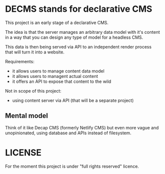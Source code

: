 # DECMS stands for declarative CMS

This project is an early stage of a declarative CMS.

The idea is that the server manages an arbitrary data model with it's content in a way that you can design any type of model for a headless CMS.

This data is then being served via API to an independent render process that will turn it into a website.

Requirements:
- it allows users to manage content data model
- it allows users to managent actual content
- it offers an API to expose that content to the wild

Not in scope of this project:
- using content server via API (that will be a separate project)

## Mental model

Think of it like Decap CMS (formerly Netlify CMS) but even more vague and unopinionated, using database and APIs instead of filesystem.

# LICENSE

For the moment this project is under "full rights reserved" licence. 
